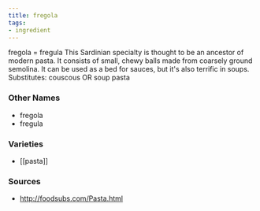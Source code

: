 ```yaml
---
title: fregola
tags:
- ingredient
---
```

fregola = fregula This Sardinian specialty is thought to be an ancestor of modern pasta. It consists of small, chewy balls made from coarsely ground semolina. It can be used as a bed for sauces, but it's also terrific in soups. Substitutes: couscous OR soup pasta

### Other Names

* fregola
* fregula

### Varieties

* [[pasta]]

### Sources
* http://foodsubs.com/Pasta.html
